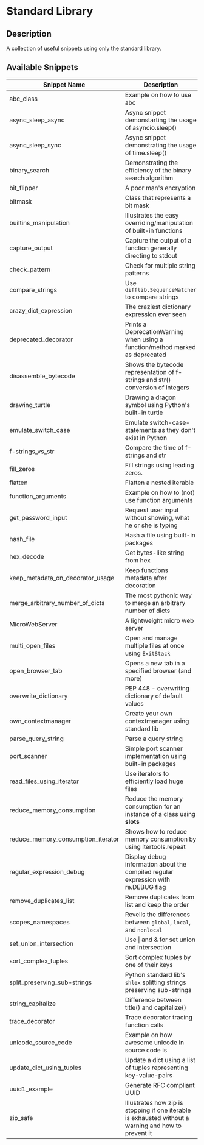 # Standard Library #
## Description ##
A collection of useful snippets using only the standard library.

## Available Snippets ##
| Snippet Name | Description |
|--------------|-------------|
| abc_class | Example on how to use abc |
| async_sleep_async | Async snippet demonstarting the usage of asyncio.sleep() |
| async_sleep_sync | Async snippet demonstrating the usage of time.sleep() |
| binary_search | Demonstrating the efficiency of the binary search algorithm |
| bit_flipper | A poor man's encryption |
| bitmask | Class that represents a bit mask |
| builtins_manipulation | Illustrates the easy overriding/manipulation of built-in functions |
| capture_output | Capture the output of a function generally directing to stdout |
| check_pattern | Check for multiple string patterns |
| compare_strings | Use `difflib.SequenceMatcher` to compare strings |
| crazy_dict_expression | The craziest dictionary expression ever seen |
| deprecated_decorator | Prints a DeprecationWarning when using a function/method marked as deprecated |
| disassemble_bytecode | Shows the bytecode representation of f-strings and str() conversion of integers |
| drawing_turtle | Drawing a dragon symbol using Python's built-in turtle |
| emulate_switch_case | Emulate switch-case-statements as they don't exist in Python |
| f-strings_vs_str | Compare the time of f-strings and str |
| fill_zeros | Fill strings using leading zeros. |
| flatten | Flatten a nested iterable |
| function_arguments | Example on how to (not) use function arguments |
| get_password_input | Request user input without showing, what he or she is typing |
| hash_file | Hash a file using built-in packages |
| hex_decode | Get bytes-like string from hex |
| keep_metadata_on_decorator_usage | Keep functions metadata after decoration |
| merge_arbitrary_number_of_dicts | The most pythonic way to merge an arbitrary number of dicts |
| MicroWebServer | A lightweight micro web server |
| multi_open_files | Open and manage multiple files at once using `ExitStack` |
| open_browser_tab | Opens a new tab in a specified browser (and more) |
| overwrite_dictionary | PEP 448 - overwriting dictionary of default values |
| own_contextmanager | Create your own contextmanager using standard lib |
| parse_query_string | Parse a query string |
| port_scanner | Simple port scanner implementation using built-in packages |
| read_files_using_iterator | Use iterators to efficiently load huge files |
| reduce_memory_consumption | Reduce the memory consumption for an instance of a class using __slots__ |
| reduce_memory_consumption_iterator | Shows how to reduce memory consumption by using itertools.repeat |
| regular_expression_debug | Display debug information about the compiled regular expression with re.DEBUG flag |
| remove_duplicates_list | Remove duplicates from list and keep the order |
| scopes_namespaces | Reveils the differences between `global`, `local`, and `nonlocal` |
| set_union_intersection | Use \| and & for set union and intersection |
| sort_complex_tuples | Sort complex tuples by one of their keys |
| split_preserving_sub-strings | Python standard lib's `shlex` splitting strings preserving sub-strings |
| string_capitalize | Difference between title() and capitalize() |
| trace_decorator | Trace decorator tracing function calls |
| unicode_source_code | Example on how awesome unicode in source code is |
| update_dict_using_tuples | Update a dict using a list of tuples representing key-value-pairs |
| uuid1_example | Generate RFC compliant UUID |
| zip_safe | Illustrates how zip is stopping if one iterable is exhausted without a warning and how to prevent it |
